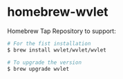 # homebrew-wvlet

Homebrew Tap Repository to support:
```bash
# For the fist installation
$ brew install wvlet/wvlet/wvlet

# To upgrade the version
$ brew upgrade wvlet
```

